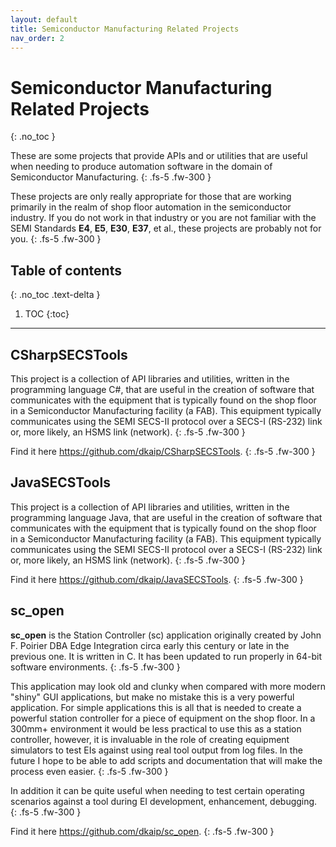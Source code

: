 ```yaml
---
layout: default
title: Semiconductor Manufacturing Related Projects
nav_order: 2
---
```


# Semiconductor Manufacturing Related Projects
{: .no_toc }

These are some projects that provide APIs and or utilities that are useful when needing to produce automation software in the domain of Semiconductor Manufacturing.
{: .fs-5 .fw-300 }

These projects are only really appropriate for those that are working primarily in the realm of shop floor automation in the semiconductor industry. If you do not work in that industry or you are not familiar with the SEMI Standards **E4**, **E5**, **E30**, **E37**, et al., these projects are probably not for you.
{: .fs-5 .fw-300 }

## Table of contents
{: .no_toc .text-delta }

1. TOC
{:toc}

---

## CSharpSECSTools
This project is a collection of API libraries and utilities, written in the programming language C\#, that are useful in the creation of software that communicates with the equipment that is typically found on the shop floor in a Semiconductor Manufacturing facility (a FAB).  This equipment typically communicates using the SEMI SECS-II protocol over a SECS-I (RS-232) link or, more likely, an HSMS link (network).
{: .fs-5 .fw-300 }

Find it here <a href="https://github.com/dkaip/CSharpSECSTools">https://github.com/dkaip/CSharpSECSTools</a>.
{: .fs-5 .fw-300 }

## JavaSECSTools
This project is a collection of API libraries and utilities, written in the programming language Java, that are useful in the creation of software that communicates with the equipment that is typically found on the shop floor in a Semiconductor Manufacturing facility (a FAB).  This equipment typically communicates using the SEMI SECS-II protocol over a SECS-I (RS-232) link or, more likely, an HSMS link (network).
{: .fs-5 .fw-300 }

Find it here <a href="https://github.com/dkaip/JavaSECSTools">https://github.com/dkaip/JavaSECSTools</a>.
{: .fs-5 .fw-300 }

## sc_open
**sc_open** is the Station Controller (sc) application originally created by John F. Poirier DBA Edge Integration circa early this century or late in the previous one. It is written in C. It has been updated to run properly in 64-bit software environments.
{: .fs-5 .fw-300 }

This application may look old and clunky when compared with more  modern "shiny" GUI applications, but make no mistake this is a very powerful application. For simple applications this is all that is needed to create a powerful station controller for a piece of equipment on the shop floor.  In a 300mm+ environment it would be less practical to use this as a station controller, however, it is invaluable in the role of creating equipment simulators to test EIs against using real tool output from log files.  In the future I hope to be able to add scripts and documentation that will make the process even easier.
{: .fs-5 .fw-300 }

In addition it can be quite useful when needing to test certain operating scenarios against a tool during EI development, enhancement, debugging.
{: .fs-5 .fw-300 }

Find it here <a href="https://github.com/dkaip/sc_open">https://github.com/dkaip/sc_open</a>.
{: .fs-5 .fw-300 }


